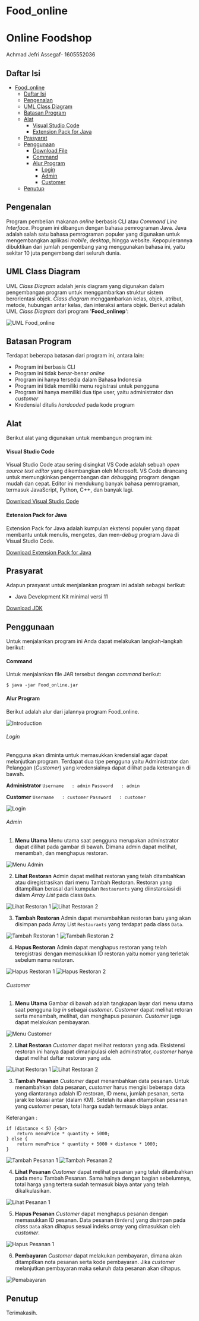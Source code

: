 # Food_online
# Online Foodshop

Achmad Jefri Assegaf- 1605552036

## Daftar Isi

-   [Food_online](#oFood_online)
    -   [Daftar Isi](#daftar-isi)
    -   [Pengenalan](#pengenalan)
    -   [UML Class Diagram](#uml-class-diagram)
    -   [Batasan Program](#batasan-program)
    -   [Alat](#alat)
        -   [Visual Studio Code](#visual-studio-code)
        -   [Extension Pack for Java](#extension-pack-for-java)
    -   [Prasyarat](#prasyarat)
    -   [Penggunaan](#penggunaan)
        -   [Download File](#download-file)
        -   [Command](#command)
        -   [Alur Program](#alur-program)
            -   [Login](#login)
            -   [Admin](#admin)
            -   [Customer](#customer)
    -   [Penutup](#penutup)

## Pengenalan

Program pembelian makanan _online_ berbasis CLI atau _Command Line Interface_. Program ini dibangun dengan bahasa pemrograman Java. Java adalah salah satu bahasa pemrograman populer yang digunakan untuk mengembangkan aplikasi _mobile_, _desktop_, hingga website. Kepopulerannya dibuktikan dari jumlah pengembang yang menggunakan bahasa ini, yaitu sekitar 10 juta pengembang dari seluruh dunia.

## UML Class Diagram

UML _Class Diagram_ adalah jenis diagram yang digunakan dalam pengembangan program untuk menggambarkan struktur sistem berorientasi objek. _Class diagram_ menggambarkan kelas, objek, atribut, metode, hubungan antar kelas, dan interaksi antara objek. Berikut adalah UML _Class Diagram_ dari program '**Food_onlinep**':

![UML Food_online](img/UML%20Online%20Food%20Shop.jpg "UML Food_online")

## Batasan Program

Terdapat beberapa batasan dari program ini, antara lain:

-   Program ini berbasis CLI
-   Program ini tidak benar-benar _online_
-   Program ini hanya tersedia dalam Bahasa Indonesia
-   Program ini tidak memiliki menu registrasi untuk pengguna
-   Program ini hanya memiliki dua tipe user, yaitu administrator dan _customer_
-   Kredensial ditulis _hardcoded_ pada kode program

## Alat

Berikut alat yang digunakan untuk membangun program ini:

#### Visual Studio Code

Visual Studio Code atau sering disingkat VS Code adalah sebuah _open source text editor_ yang dikembangkan oleh Microsoft. VS Code dirancang untuk memungkinkan pengembangan dan _debugging_ program dengan mudah dan cepat. Editor ini mendukung banyak bahasa pemrograman, termasuk JavaScript, Python, C++, dan banyak lagi.

[Download Visual Studio Code](http://code.visualstudio.com/download)

#### Extension Pack for Java

Extension Pack for Java adalah kumpulan ekstensi populer yang dapat membantu untuk menulis, mengetes, dan men-_debug_ program Java di Visual Studio Code.

[Download Extension Pack for Java](https://marketplace.visualstudio.com/items?itemName=vscjava.vscode-java-pack)

## Prasyarat

Adapun prasyarat untuk menjalankan program ini adalah sebagai berikut:

-   Java Development Kit minimal versi 11

[Download JDK](https://www.oracle.com/id/java/technologies/downloads/archive/)

## Penggunaan

Untuk menjalankan program ini Anda dapat melakukan langkah-langkah berikut:


#### Command

Untuk menjalankan file JAR tersebut dengan _command_ berikut:

`$ java -jar Food_online.jar`

#### Alur Program

Berikut adalah alur dari jalannya program Food_online.

![Introduction](/img/Introduction.png "Introduction")

###### Login

Pengguna akan diminta untuk memasukkan kredensial agar dapat melanjutkan program. Terdapat dua tipe pengguna yaitu Administrator dan Pelanggan (_Customer_) yang kredensialnya dapat dilihat pada keterangan di bawah.

**Administrator**
`Username   : admin`
`Password   : admin`

**Customer**
`Username   : customer`
`Password   : customer`

![Login](/img/Login.png "Login")

###### Admin

1. **Menu Utama**
   Menu utama saat pengguna merupakan adminstrator dapat dilihat pada gambar di bawah. Dimana admin dapat melihat, menambah, dan menghapus restoran.

![Menu Admin](/img/Menu%20Admin.png "Menu Admin")

2. **Lihat Restoran**
   Admin dapat melihat restoran yang telah ditambahkan atau diregistrasikan dari menu Tambah Restoran. Restoran yang ditampilkan berasal dari kumpulan `Restaurants` yang diinstansiasi di dalam _Array List_ pada class `Data`.

![Lihat Restoran 1](/img/Lihat%20Restoran.png "Lihat Restoran 1")
![Lihat Restoran 2](/img/Lihat%20Restoran%202.png "Lihat Restoran 2")

3. **Tambah Restoran**
   Admin dapat menambahkan restoran baru yang akan disimpan pada Array List `Restaurants` yang terdapat pada class `Data`.

![Tambah Restoran 1](/img/Tambah%20Restoran.png "Tambah Restoran 1")
![Tambah Restoran 2](/img/Tambah%20Restoran%202.png "Tambah Restoran 2")

4. **Hapus Restoran**
   Admin dapat menghapus restoran yang telah teregistrasi dengan memasukkan ID restoran yaitu nomor yang terletak sebelum nama restoran.

![Hapus Restoran 1](/img/Hapus%20Restoran.png "Hapus Restoran 1")
![Hapus Restoran 2](/img/Hapus%20Restoran%202.png "Hapus Restoran 2")

###### Customer

1. **Menu Utama**
   Gambar di bawah adalah tangkapan layar dari menu utama saat pengguna _log in_ sebagai _customer_. _Customer_ dapat melihat retoran serta menambah, melihat, dan menghapus pesanan. _Customer_ juga dapat melakukan pembayaran.

![Menu Customer](/img/Menu%20Customer.png "Menu Customer")

2. **Lihat Restoran**
   _Customer_ dapat melihat restoran yang ada. Eksistensi restoran ini hanya dapat dimanipulasi oleh adminstrator, _customer_ hanya dapat melihat daftar restoran yang ada.

![Lihat Restoran 1](/img/Lihat%20Restoran.png "Lihat Restoran 1")
![Lihat Restoran 2](/img/Lihat%20Restoran%202.png "Lihat Restoran 2")

3. **Tambah Pesanan**
   _Customer_ dapat menambahkan data pesanan. Untuk menambahkan data pesanan, _customer_ harus mengisi beberapa data yang diantaranya adalah ID restoran, ID menu, jumlah pesanan, serta jarak ke lokasi antar (dalam KM). Setelah itu akan ditampilkan pesanan yang _customer_ pesan, total harga sudah termasuk biaya antar.

Keterangan :

```
if (distance < 5) {<br>
    return menuPrice * quantity + 5000;
} else {
    return menuPrice * quantity + 5000 + distance * 1000;
}
```

![Tambah Pesanan 1](/img/Tambahkan%20Pesanan.png "Tambah Pesanan 1")
![Tambah Pesanan 2](/img/Tambahkan%20Pesanan%202.png "Tambah Pesanan 2")

4. **Lihat Pesanan**
   _Customer_ dapat melihat pesanan yang telah ditambahkan pada menu Tambah Pesanan. Sama halnya dengan bagian sebelumnya, total harga yang tertera sudah termasuk biaya antar yang telah dikalkulasikan.

![Lihat Pesanan 1](/img/Lihat%20Pesanan.png "Lihat Pesanan 1")

5. **Hapus Pesanan**
   _Customer_ dapat menghapus pesanan dengan memasukkan ID pesanan. Data pesanan (`Orders`) yang disimpan pada _class_ `Data` akan dihapus sesuai indeks _array_ yang dimasukkan oleh _customer_.

![Hapus Pesanan 1](/img/Hapus%20Pesanan.png "Hapus Pesanan 1")

6. **Pembayaran**
   _Customer_ dapat melakukan pembayaran, dimana akan ditampilkan nota pesanan serta kode pembayaran. Jika _customer_ melanjutkan pembayaran maka seluruh data pesanan akan dihapus.

![Pemabayaran](/img/Pembayaran.png "Pembayaran")

## Penutup

Terimakasih.
